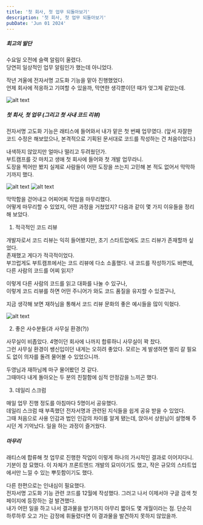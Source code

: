 ```yaml
---
title: '첫 회사, 첫 업무 되돌아보기'
description: '첫 회사, 첫 업무 되돌아보기'
pubDate: 'Jun 01 2024'
---
```


##### 회고의 발단

수요일 오전에 슬랙 알림이 울렸다.<br>
당연히 일상적인 업무 알림인가 했는데 아니었다.<br>

작년 겨울에 전자서명 고도화 기능을 맡아 진행했었다.<br>
언제 회사에 적응하고 기여할 수 있을까, 막연한 생각뿐이던 때가 엊그제 같았는데.<br>

![alt text](/images/note-1/0.png)

##### 첫 회사, 첫 업무 (그리고 첫 사내 코드 리뷰)

전자서명 고도화 기능은 래티스에 들어와서 내가 맡은 첫 번째 업무였다. (앞서 자잘한 코드 수정은 해보았으나, 본격적으로 기획된 문서대로 코드를 작성하는 건 처음이었다.)<br>

내색하지 않았지만 얼마나 떨리고 두려웠던가.<br>
부트캠프를 갓 마치고 생애 첫 회사에 들어와 첫 개발 업무라니.<br>
도장을 찍어만 봤지 실제로 사람들이 어떤 도장을 쓰는지 고민해 본 적도 없어서 막막하기까지 했다.

![alt text](/images/note-1/3.png)
![alt text](/images/note-1/4.png)

막막함을 걷어내고 어찌어찌 작업을 마무리했다.<br>
어떻게 마무리할 수 있었지, 어떤 과정을 거쳤었지? 다음과 같이 몇 가지 이유들을 정리해 보았다.

1. 적극적인 코드 리뷰

개발자로서 코드 리뷰는 익히 들어봤지만, 초기 스타트업에도 코드 리뷰가 존재할까 싶었다.<br>존재했고 게다가 적극적이었다.<br>
부끄럽게도 부트캠프에서는 코드 리뷰에 다소 소홀했다. 내 코드를 작성하기도 바쁜데, 다른 사람의 코드를 어찌 읽지?

이렇게 다른 사람의 코드를 읽고 대화를 나눌 수 있구나,<br>
이렇게 코드 리뷰를 하면 어떤 주니어가 와도 코드 품질을 유지할 수 있겠구나,

지금 생각해 보면 재하님을 통해서 코드 리뷰 문화의 좋은 예시들을 많이 익혔다.

![alt text](/images/note-1/2.png)

2. 좋은 사수분들(과 사무실 환경(?))

사무실이 비좁았다. 4명이던 회사에 나까지 합류하니 사무실이 꽉 찼다.<br>
그런 사무실 환경이 쌩신입이던 내게는 오히려 좋았다. 모르는 게 발생하면 멀리 갈 필요도 없이 의자를 돌려 물어볼 수 있었으니까.

두영님과 재하님께 마구 물어봤던 것 같다.<br>
그때마다 내게 돌아오는 두 분의 친절함에 심적 안정감을 느끼곤 했다.

3. 데일리 스크럼

매일 업무 진행 정도를 아침마다 5명이서 공유했다.<br>
데일리 스크럼 때 부족했던 전자서명과 관련된 지식들을 쉽게 공유 받을 수 있었다.<br>
그때 처음으로 사용 인감과 법인 인감의 차이를 알게 됐는데, 앉아서 상원님이 설명해 주시던 게 기억났다. 일을 하는 과정이 즐거웠다.

##### 마무리

래티스에 합류해 첫 업무로 진행한 작업이 이렇게 하나의 가시적인 결과로 이어지다니. 기분이 참 묘했다. 이 자체가 프론트엔드 개발의 묘미이기도 했고, 작은 규모의 스타트업에서만 느낄 수 있는 뿌듯함이기도 했다.

다른 한편으로는 인내심이 필요했다.<br>
전자서명 고도화 기능 관련 코드를 12월에 작성했다. 그러고 나서 이제서야 구글 검색 첫 페이지에 등장하는 걸 발견했다.<br>
내가 어떤 일을 하고 나서 결과물을 받기까지 아무리 짧아도 몇 개월이라는 점. 단순히 하루하루 오고 가는 감정에 휘둘렸다면 이 결과물을 발견하지 못하지 않았을까.
